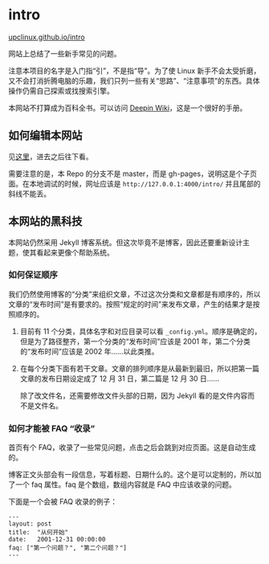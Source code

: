 # intro

[upclinux.github.io/intro](http://upclinux.github.io/intro)

网站上总结了一些新手常见的问题。

注意本项目的名字是入门指“引”，不是指“导”。为了使 Linux 新手不会太受折磨，又不会打消折腾电脑的乐趣，我们只列一些有关“思路”、“注意事项”的东西。具体操作仍需自己探索或找搜索引擎。

本网站不打算成为百科全书。可以访问 [Deepin Wiki](http://wiki.deepin.org)，这是一个很好的手册。

## 如何编辑本网站

见[这里](https://github.com/upclinux/upclinux.github.io)，进去之后往下看。

需要注意的是，本 Repo 的分支不是 master，而是 gh-pages，说明这是个子页面。在本地调试的时候，网址应该是 `http://127.0.0.1:4000/intro/` 并且尾部的斜线不能丢。

## 本网站的黑科技

本网站仍然采用 Jekyll 博客系统。但这次毕竟不是博客，因此还要重新设计主题，使其看起来更像个帮助系统。

### 如何保证顺序

我们仍然使用博客的“分类”来组织文章，不过这次分类和文章都是有顺序的，所以文章的“发布时间”是有要求的。按照“规定的时间”来发布文章，产生的结果才是按照顺序的。

1. 目前有 11 个分类，具体名字和对应目录可以看 `_config.yml`。顺序是确定的，但是为了路径整齐，第一个分类的“发布时间”应该是 2001 年，第二个分类的“发布时间”应该是 2002 年……以此类推。
2. 在每个分类下面有若干文章。文章的排列顺序是从最新到最旧，所以把第一篇文章的发布日期设定成了 12 月 31 日，第二篇是 12 月 30 日……
   
   除了改文件名，还需要修改文件头部的日期，因为 Jekyll 看的是文件内容而不是文件名。
   
### 如何才能被 FAQ “收录”

首页有个 FAQ，收录了一些常见问题，点击之后会跳到对应页面。这是自动生成的。

博客正文头部会有一段信息，写着标题、日期什么的。这个是可以定制的，所以加了一个 faq 属性。faq 是个数组，数组内容就是 FAQ 中应该收录的问题。

下面是一个会被 FAQ 收录的例子：

    ---
    layout: post
    title:  "从何开始"
    date:   2001-12-31 00:00:00
    faq: ["第一个问题？", "第二个问题？"]
    ---
    